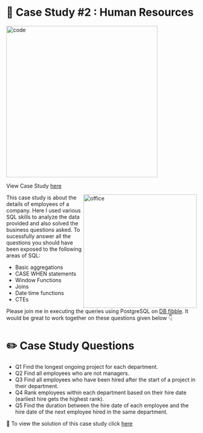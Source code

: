 # 🏬 Case Study #2 : Human Resources 




 <img align= "center" alt= "code" width= "400" src= "https://d-i-motion.com/wp-content/uploads/2023/05/Kedeishas-Banking-Services-1-1-600x600.png">
 
 View Case Study [here](https://d-i-motion.com/lessons/kedeishas-banking-services/)
 
 
 <img align= "right" alt= "office" width= "300" src= "https://img.freepik.com/premium-vector/typical-working-day-office-vector-illustration_680268-273.jpg?size=626&ext=jpg&uid=R104561754&ga=GA1.1.2040524197.1685204678&semt=ais">
 
 
 This case study is about the details of employees of a company. Here I used various SQL skills to analyze the data provided and also solved the business questions   asked. To sucessfully answer all the questions you should have been exposed to the following areas of SQL:

* Basic aggregations
* CASE WHEN statements
* Window Functions
* Joins
* Date time functions
* CTEs


Please join me in executing the queries using PostgreSQL on [DB fibble](https://www.db-fiddle.com/f/xckGL9ZW73A6FWhsmPogm7/6). It would be great to work together on these questions given below 👇



# ✏️ Case Study Questions

* Q1 Find the longest ongoing project for each department.
* Q2 Find all employees who are not managers.
* Q3 Find all employees who have been hired after the start of a project in their department.
* Q4 Rank employees within each department based on their hire date (earliest hire gets the highest rank).
* Q5 Find the duration between the hire date of each employee and the hire date of the next employee hired in the same department.


💁 To view the solution of this case study click [here](https://github.com/akansha1104/Data-in-Motion--challenges/blob/main/case%20study%20%232-%20human%20resources/human%20resources-solutions%20.md)





 
  
   



